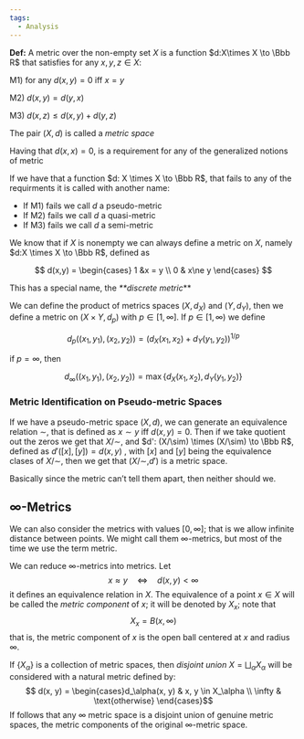 ```yaml
---
tags:
  - Analysis
---
```

**Def:** A metric over the non-empty set $X$ is a function $d:X\times X \to \Bbb R$ that satisfies for any ${x, y,z \in X}$:

M1) for any $d(x,y) = 0$ iff $x= y$

M2) $d(x,y) = d(y,x)$

M3) $d(x,z) \le d(x, y)+d(y,z)$

The pair $(X, d)$ is called a _metric space_

Having that $d(x, x) =0$, is a requirement for any of the generalized notions of metric

If we have that a function $d: X \times X \to \Bbb R$, that fails to any of the requirments it is called with another name:

- If M1) fails we call $d$ a pseudo-metric
- If M2) fails we call $d$ a quasi-metric
- If M3) fails we call $d$ a semi-metric

We know that if $X$ is nonempty we can always define a metric on $X$, namely $d:X \times X \to \Bbb R$, defined as

$$ d(x,y) = \begin{cases} 1 &x = y \\ 0 & x\ne y \end{cases} $$

This has a special name, the _**discrete metric_**

We can define the product of metrics spaces $(X, d_X)$ and $(Y, d_Y)$, then we define a metric on $(X \times Y, d_p)$ with $p \in [1,\infty]$. If $p \in[1,\infty)$ we define

$$ d_p((x_1,y_1),(x_2, y_2)) = (d_X(x_1, x_2)+ d_Y(y_1, y_2))^{1/p} $$

if $p = \infty$, then

$$ d_\infty((x_1,y_1),(x_2, y_2)) =\max \{d_X(x_1, x_2), d_Y(y_1, y_2)\} $$

### Metric Identification on Pseudo-metric Spaces
If we have a pseudo-metric space $(X, d)$, we can generate an equivalence relation $\sim$, that is defined as $x \sim y$ iff $d(x,y) = 0$. Then if we take quotient out the zeros we get that $X/\sim$, and $d': (X/\sim) \times (X/\sim) \to \Bbb R$, defined as $d'([x], [y]) = d(x, y)$ , with $[x]$ and $[y]$ being the equivalence clases of $X/\sim$, then we get that $(X / \sim , d')$ is a metric space.

Basically since the metric can’t tell them apart, then neither should we.

## $\infty$-Metrics

We can also consider the metrics with values $[0, \infty]$; that is we allow infinite distance between points. We might call them $\infty$-metrics, but most of the time we use the term metric. 

We can reduce $\infty$-metrics into metrics. Let $$ x\approx y \quad \iff \quad d(x, y) <\infty$$it defines an equivalence relation in $X$. The equivalence of a point $x \in X$ will be called the *metric component* of $x$; it will be denoted by $X_x$; note that $$ X_x = B(x, \infty)$$ that is, the metric component of $x$ is the open ball centered at $x$ and radius $\infty$.

If $\{X_\alpha\}$ is a collection of metric spaces, then *disjoint union* $X = \bigsqcup_\alpha X_\alpha$ will be considered with a natural metric defined by:
$$ d(x, y) = \begin{cases}d_\alpha(x, y) & x, y \in X_\alpha \\
\infty & \text{otherwise} \end{cases}$$
If follows that any $\infty$ metric space is a disjoint union of genuine metric spaces, the metric components of the original $\infty$-metric space. 